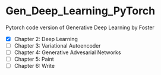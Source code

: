 # Gen_Deep_Learning_PyTorch
Pytorch code version of Generative Deep Learning by Foster

- [x] Chapter 2: Deep Learning
- [ ] Chapter 3: Variational Autoencoder
- [ ] Chapter 4: Generative Advesarial Networks
- [ ] Chapter 5: Paint
- [ ] Chapter 6: Write
